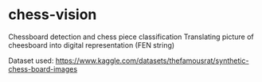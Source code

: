 # chess-vision

Chessboard detection and chess piece classification
Translating picture of cheesboard into digital representation (FEN string)

Dataset used: https://www.kaggle.com/datasets/thefamousrat/synthetic-chess-board-images
